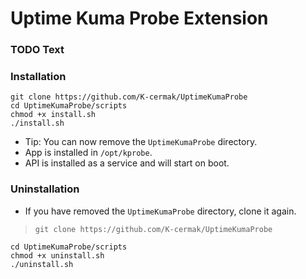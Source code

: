 # Uptime Kuma Probe Extension

### TODO Text


### Installation

```
git clone https://github.com/K-cermak/UptimeKumaProbe
cd UptimeKumaProbe/scripts
chmod +x install.sh
./install.sh
```

- Tip: You can now remove the `UptimeKumaProbe` directory.
- App is installed in `/opt/kprobe`.
- API is installed as a service and will start on boot.


### Uninstallation

- If you have removed the `UptimeKumaProbe` directory, clone it again.
> ```
> git clone https://github.com/K-cermak/UptimeKumaProbe
> ```

```
cd UptimeKumaProbe/scripts
chmod +x uninstall.sh
./uninstall.sh
```